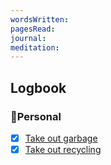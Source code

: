 ```yaml
---
wordsWritten: 
pagesRead: 
journal: 
meditation:
---
```



## Logbook

### 🏡Personal
- [x] [Take out garbage](things:///show?id=VqVmKGQE2dpGxhf4HYXPQk)
- [x] [Take out recycling](things:///show?id=GqDhy29XzQ8zLKkJpJXnzJ)